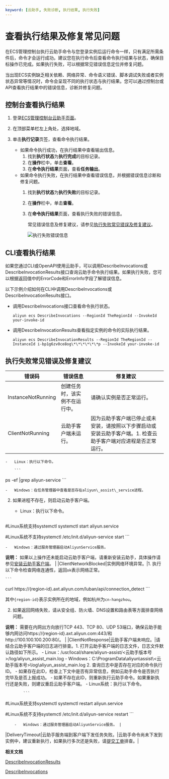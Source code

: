 ```yaml
---
keyword: [云助手, 失败诊断, 执行结果, 执行失败]
---
```


# 查看执行结果及修复常见问题

在ECS管理控制台执行云助手命令与您登录实例后运行命令一样，只有满足所需条件后，命令才会运行成功。建议您在执行命令后查看命令执行结果与状态，确保目标操作已完成。如果执行失败，可以根据常见错误信息定位并修复问题。

当出现ECS实例缺乏相关依赖、网络异常、命令语义错误、脚本调试失败或者实例状态异常等情况时，命令会呈现不同的执行状态与执行结果。您可以通过控制台或API查看执行结果中的错误信息，诊断并修复问题。

## 控制台查看执行结果

1.  登录[ECS管理控制台云助手页面](https://ecs.console.aliyun.com/#/cloudAssistant/region/cn-hangzhou)。

2.  在顶部菜单栏左上角处，选择地域。

3.  单击**执行记录**页签，查看命令执行结果。

    -   如果命令执行成功，在执行结果中查看输出信息。
        1.  找到**执行状态**为**执行完成**的目标记录。
        2.  在**操作**栏中，单击**查看**。
        3.  在**命令执行结果**页面，查看**任务输出**。
    -   如果命令执行失败，在执行结果中查看错误信息，并根据错误信息诊断和修复问题。
        1.  找到**执行状态**为**执行失败**的目标记录。
        2.  在**操作**栏中，单击**查看**。
        3.  在**命令执行结果**页面，查看执行失败的错误信息。

            常见错误信息及修复建议，请参见[执行失败常见错误及修复建议](#section_ar5_j06_zre)。

            ![执行失败错误信息](https://static-aliyun-doc.oss-cn-hangzhou.aliyuncs.com/assets/img/zh-CN/3320649951/p161059.png)


## CLI查看执行结果

如果您通过CLI或OpenAPI使用云助手，可以调用DescribeInvocations或DescribeInvocationResults接口查询云助手命令执行结果。如果执行失败，您可以根据返回值中的ErrorCode和ErrorInfo字段了解错误信息。

以下示例介绍如何在CLI中调用DescribeInvocations或DescribeInvocationResults接口。

-   调用DescribeInvocations接口查看命令执行状态。

    ```
    aliyun ecs DescribeInvocations --RegionId TheRegionId --InvokeId your-invoke-id
    ```

-   调用DescribeInvocationResults查看指定实例的命令的实际执行结果。

    ```
    aliyun ecs DescribeInvocationResults --RegionId TheRegionId --InstanceId i-bp1g6zv0ce8og\*\*\*\*\*\*p --InvokeId your-invoke-id
    ```


## 执行失败常见错误及修复建议

|错误码|错误信息|修复建议|
|---|----|----|
|InstanceNotRunning|创建任务时，该实例不在运行中。|请确认实例是否正常运行。|
|ClientNotRunning|云助手客户端未运行。|因为云助手客户端已停止或未安装，请按照以下步骤启动或安装云助手客户端。1.  检查云助手客户端对应进程是否正常运行。
    -   Linux：执行以下命令。

        ```
ps -ef |grep aliyun-service
        ```

    -   Windows：在任务管理器中查看是否存在aliyun\_assist\_service进程。
2.  如果进程不存在，则启动云助手客户端。
    -   Linux：执行以下命令。

        ```
#Linux系统支持systemctl
systemctl start aliyun.service

#Linux系统不支持systemctl
/etc/init.d/aliyun-service start
        ```

    -   Windows：通过服务管理器启动AliyunService服务。

**说明：** 如果以上操作还未能启动云助手客户端，请重新安装云助手，具体操作请参见[安装云助手客户端](/intl.zh-CN/运维与监控/云助手/配置云助手客户端/安装云助手客户端.md)。 |
|ClientNetworkBlocked|实例网络环境异常。|1.  执行以下命令检查网络连通性，返回`ok`表示网络正常。

    ```
curl https://{region-id}.axt.aliyun.com/luban/api/connection_detect
    ```

其中`{region-id}`表示实例所在的地域，例如杭州为`cn-hangzhou`。

2.  如果返回网络失败，请从安全组、防火墙、DNS设置和路由表等方面排查网络问题。

**说明：** 需要在内网出方向放行TCP 443、TCP 80、UDP 53端口，确保云助手能够内网访问https://\{region-id\}.axt.aliyun.com:443/和http://100.100.100.200:80/。 |
|ClientNotResponse|云助手客户端未响应。|请结合云助手客户端的日志进行排查。1.  打开云助手客户端的日志文件，日志文件默认路径如下所示。
    -   Linux：/usr/local/share/aliyun-assist/<云助手版本号\>/log/aliyun\_assist\_main.log
    -   Windows：C:\\ProgramData\\aliyun\\assist\\<云助手版本号\>\\log\\aliyun\_assist\_main.log
2.  查询日志中是否存在对应的命令执行ID。
    -   如果存在此ID，检查上下文中是否有异常信息，例如云助手命令是否执行完毕及是否上报成功。
    -   如果不存在此ID，则重新执行云助手命令。如果重新执行还是失败，则建议重启云助手客户端。
        -   Linux系统：执行以下命令。

            ```
#Linux系统支持systemctl
systemctl restart aliyun.service

#Linux系统不支持systemctl
/etc/init.d/aliyun-service restart
            ```

        -   Windows：通过服务管理器启动AliyunService服务。 |
|DeliveryTimeout|云助手服务端到客户端下发任务失败。|云助手命令尚未下发到实例中，建议重新执行，如果执行多次还是失败，请[提交工单](https://workorder-intl.console.aliyun.com/console.htm)排查。|

**相关文档**  


[DescribeInvocationResults](/intl.zh-CN/API参考/云助手/DescribeInvocationResults.md)

[DescribeInvocations](/intl.zh-CN/API参考/云助手/DescribeInvocations.md)

